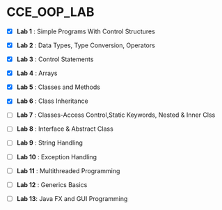 # CCE_OOP_LAB


- [x] **Lab 1** :
Simple Programs With Control Structures

- [x] **Lab 2** :
Data Types, Type Conversion, Operators

- [x] **Lab 3** :
Control Statements

- [x] **Lab 4** :
Arrays

- [x] **Lab 5** :
Classes and Methods

- [x] **Lab 6** :
Class Inheritance 

- [ ] **Lab 7** :
Classes-Access Control,Static Keywords, Nested & Inner Clss

- [ ] **Lab 8** :
Interface & Abstract Class

- [ ] **Lab 9** :
String Handling

- [ ] **Lab 10** :
Exception Handling

- [ ] **Lab 11** :
Multithreaded Programming

- [ ] **Lab 12** :
Generics Basics

- [ ] **Lab 13**:
Java FX and GUI Programming